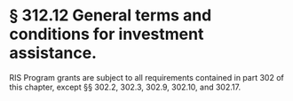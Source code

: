 # § 312.12   General terms and conditions for investment assistance.

RIS Program grants are subject to all requirements contained in part 302 of this chapter, except §§ 302.2, 302.3, 302.9, 302.10, and 302.17.




